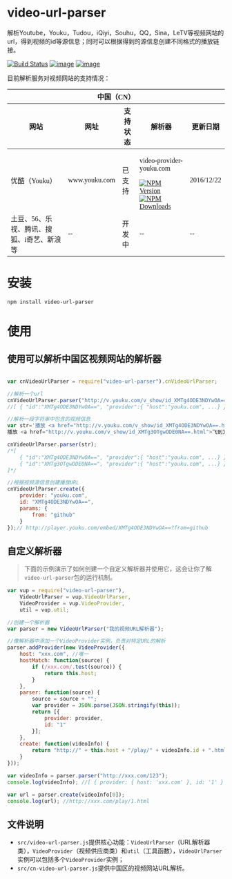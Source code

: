 # video-url-parser
解析Youtube，Youku，Tudou，iQiyi，Souhu，QQ，Sina，LeTV等视频网站的url，得到视频的id等源信息；同时可以根据得到的源信息创建不同格式的播放链接。

[![Build Status](https://travis-ci.org/imingyu/video-url-parser.svg?branch=master)](https://travis-ci.org/imingyu/video-url-parser)
[![image](https://img.shields.io/npm/v/video-url-parser.svg)](https://www.npmjs.com/package/video-url-parser)
[![image](https://img.shields.io/npm/dt/video-url-parser.svg)](https://www.npmjs.com/package/video-url-parser)

目前解析服务对视频网站的支持情况：
<table style="font-family:Microsoft Yahei;">
    <thead>
        <tr>
            <th colspan="5">中国（CN）</th>
        </tr>
        <tr>
            <th>网站</th>
            <th>网址</th>
            <th>支持状态</th>
            <th>解析器</th>
            <th>更新日期</th>
        </tr>
    </thead>
    <tbody>
        <tr>
            <td>优酷（Youku）</td>
            <td>www.youku.com</td>
            <td>已支持</td>
            <td>
                <p>video-provider-youku.com</p>
                <a href="https://www.npmjs.com/package/video-provider-youku.com" title="NPM Version">
                    <img src="https://img.shields.io/npm/v/video-provider-youku.com.svg" alt="NPM Version">
                </a>
                <a href="https://www.npmjs.com/package/video-provider-youku.com" title="NPM Downloads">
                    <img src="https://img.shields.io/npm/dt/video-provider-youku.com.svg" alt="NPM Downloads">
                </a>
            </td>
            <td>2016/12/22</td>
        </tr>
        <tr>
            <td>土豆、56、乐视、腾讯、搜狐、i奇艺、新浪等</td>
            <td>--</td>
            <td>开发中</td>
            <td>--</td>
            <td>--</td>
        </tr>
    </tbody>
</table>


安装
===
```
npm install video-url-parser
```

使用
===
使用可以解析中国区视频网站的解析器
---
```javascript

var cnVideoUrlParser = require("video-url-parser").cnVideoUrlParser;

//解析一个url
cnVideoUrlParser.parser("http://v.youku.com/v_show/id_XMTg4ODE3NDYwOA==.html");
//[ { "id":"XMTg4ODE3NDYwOA==", "provider":{ "host":"youku.com", ...} } ]

//解析一段字符串中包含的视频信息
var str='播放 <a href="http://v.youku.com/v_show/id_XMTg4ODE3NDYwOA==.html">放弃我，抓紧我</a><br />
播放 <a href="http://v.youku.com/v_show/id_XMTg3OTgwODE0NA==.html">飞到又见飞刀</a><br />';

cnVideoUrlParser.parser(str);
/*[
    { "id":"XMTg4ODE3NDYwOA==", "provider":{ "host":"youku.com", ...} }, 
    { "id":"XMTg3OTgwODE0NA==", "provider":{ "host":"youku.com", ...} } 
]*/

//根据视频源信息创建播放URL
cnVideoUrlParser.create({
    provider: "youku.com",
    id: "XMTg4ODE3NDYwOA==",
    params: {
        from: "github"
    }
});// http://player.youku.com/embed/XMTg4ODE3NDYwOA==?from=github

```


自定义解析器
---
> 下面的示例演示了如何创建一个自定义解析器并使用它，这会让你了解`video-url-parser`包的运行机制。

```javascript
var vup = require("video-url-parser"),
    VideoUrlParser = vup.VideoUrlParser,
    VideoProvider = vup.VideoProvider,
    util = vup.util;

//创建一个解析器
var parser = new VideoUrlParser("我的视频URL解析器");

//像解析器中添加一个VideoProvider实例，负责对特定URL的解析
parser.addProvider(new VideoProvider({
    host: "xxx.com", //唯一
    hostMatch: function(source) {
        if (/xxx.com/.test(source)) {
            return this.host;
        }
    },
    parser: function(source) {
        source = source + "";
        var provider = JSON.parse(JSON.stringify(this));
        return [{
            provider: provider,
            id: "1"
        }];
    },
    create: function(videoInfo) {
        return "http://" + this.host + "/play/" + videoInfo.id + ".html";
    }
}));

var videoInfo = parser.parser("http://xxx.com/123");
console.log(videoInfo); //[ { provider: { host: 'xxx.com' }, id: '1' } ]

var url = parser.create(videoInfo[0]);
console.log(url); //http://xxx.com/play/1.html

```

文件说明
---
- `src/video-url-parser.js`提供核心功能：`VideoUrlParser`（URL解析器类），`VideoProvider`（视频供应商类）和`util`（工具函数），`VideoUrlParser`实例可以包括多个`VideoProvider`实例；
- `src/cn-video-url-parser.js`提供中国区的视频网站URL解析。